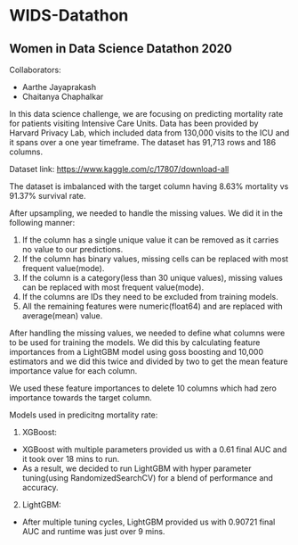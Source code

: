 # WIDS-Datathon
## Women in Data Science Datathon 2020

Collaborators: 
- Aarthe Jayaprakash
- Chaitanya Chaphalkar

In this data science challenge, we are focusing on predicting mortality rate for patients visiting Intensive Care Units.
Data has been provided by Harvard Privacy Lab, which included data from 130,000 visits to the ICU and it spans over a one year timeframe. The dataset has 91,713 rows and 186 columns.

Dataset link: https://www.kaggle.com/c/17807/download-all

The dataset is imbalanced with the target column having 8.63% mortality vs 91.37% survival rate.

After upsampling, we needed to handle the missing values. We did it in the following manner:

1. If the column has a single unique value it can be removed as it carries no value to our predictions. 
2. If the column has binary values, missing cells can be replaced with most frequent value(mode).
3. If the column is a category(less than 30 unique values), missing values can be replaced with most frequent value(mode).
4. If the columns are IDs they need to be excluded from training models.
5. All the remaining features were numeric(float64) and are replaced with average(mean) value.

After handling the missing values, we needed to define what columns were to be used for training the models.
We did this by calculating feature importances from a LightGBM model using goss boosting and 10,000 estimators and we did this twice and divided by two to get the mean feature importance value for each column.

We used these feature importances to delete 10 columns which had zero importance towards the target column.

Models used in predicitng mortality rate:
1. XGBoost:
  - XGBoost with multiple parameters provided us with a 0.61 final AUC and it took over 18 mins to run.
  - As a result, we decided to run LightGBM with hyper parameter tuning(using RandomizedSearchCV) for a blend of performance and   accuracy.
2. LightGBM:
  - After multiple tuning cycles, LightGBM provided us with 0.90721 final AUC and runtime was just over 9 mins.
